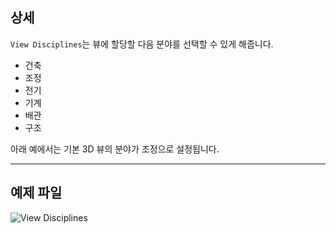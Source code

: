 ## 상세
`View Disciplines`는 뷰에 할당할 다음 분야를 선택할 수 있게 해줍니다.

- 건축
- 조정
- 전기
- 기계
- 배관
- 구조

아래 예에서는 기본 3D 뷰의 분야가 조정으로 설정됩니다.
___
## 예제 파일

![View Disciplines](./DSRevitNodesUI.ViewDisciplines_img.jpg)
